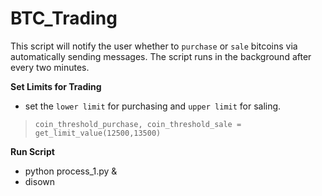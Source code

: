 # BTC_Trading
This script will notify the user whether to `purchase` or `sale` bitcoins via automatically sending messages.
The script runs in the background after every two minutes.

**Set Limits for Trading**
- set the `lower limit` for purchasing  and `upper limit` for saling. 
> `coin_threshold_purchase, coin_threshold_sale = get_limit_value(12500,13500)`

**Run Script**
- python process_1.py &
- disown
